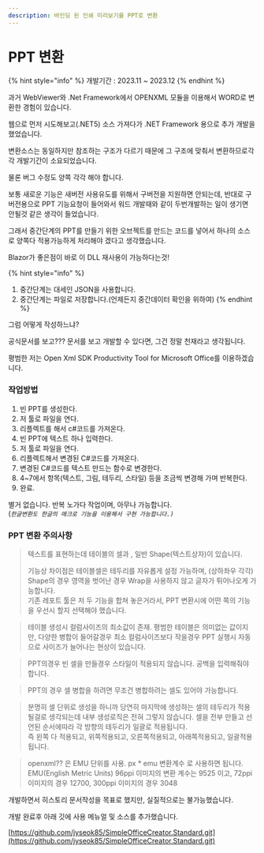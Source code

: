 ```yaml
---
description: 바인딩 된 인쇄 미리보기를 PPT로 변환
---
```


# PPT 변환

{% hint style="info" %}
개발기간 : 2023.11 \~ 2023.12
{% endhint %}



과거 WebViewer와 .Net Framework에서 OPENXML 모듈을 이용해서 WORD로 변환한 경험이 있습니다.&#x20;



웹으로 먼저 시도해보고(.NET5) 소스 가져다가 .NET Framework 용으로 추가 개발을 했었습니다.&#x20;

변환소스는 동일하지만 참조하는 구조가 다르기 때문에 그 구조에 맞춰서 변환하므로각각 개발기간이 소요되었습니다.

물론 버그 수정도 양쪽 각각 해야 합니다.

보통 새로운 기능은  새버전 사용유도를  위해서 구버전을 지원하면 안되는데, 반대로 구버전용으로 PPT 기능요청이 들어와서 워드 개발때와 같이 두번개발하는 일이 생기면 안될것 같은 생각이 들었습니다.&#x20;

그래서 중간단계의 PPT를 만들기 위한 오브젝트를 만드는 코드를 넣어서 하나의 소스로 양쪽다 적용가능하게 처리해야 겠다고 생각했습니다.&#x20;



Blazor가 좋은점이 바로 이 DLL 재사용이 가능하다는것!

{% hint style="info" %}
1. 중간단계는 대세인 JSON을 사용합니다.
2. 중간단계는 파일로 저장합니다.(언제든지 중간데이터 확인을 위하여)
{% endhint %}



그럼 어떻게 작성하느냐?

공식문서를 보고???  문서를 보고 개발할 수 있다면, 그건 정말 천재라고 생각됩니다.&#x20;



평범한 저는 Open Xml SDK Productivity Tool for Microsoft Office를 이용하겠습니다.&#x20;

### 작업방법

1. 빈 PPT를 생성한다.
2. 저 툴로 파일을 연다.
3. 리플렉트를 해서 c#코드를 가져온다.
4. 빈 PPT에 텍스트 하나 입력한다.
5. 저 툴로 파일을 연다.
6. 리플렉트해서 변경된 C#코드를 가져온다.
7. 변경된 C#코드를 텍스트 만드는 함수로 변경한다.
8. 4\~7에서 항목(텍스트,  그림, 테두리, 스타일) 등을 조금씩 변경해 가며 반복한다.&#x20;
9. 완료.

별거 없습니다. 반복 노가다 작업이며, 아무나 가능합니다. \
(_`한글변환도 한글의 매크로 기능을 이용해서 구현 가능합니다.)`_



### PPT 변환 주의사항

> 텍스트를 표현하는데 테이블의 셀과 , 일반 Shape(텍스트상자)이 있습니다.&#x20;
>
> 기능상 차이점은 테이블셀은 테두리를 자유롭게 설정 가능하며, (상하좌우 각각)\
> Shape의 경우 영역을 벗어난 경우 Wrap을 사용하지 않고 글자가 튀어나오게 가능합니다. \
> 기존 레포트 툴은 저 두 기능을 합쳐 놓은거라서, PPT 변환시에 어떤 쪽의 기능을 우선시 할지 선택해야 했습니다.&#x20;

> 테이블 생성시 컬럼사이즈의 최소값이 존재. 평범한 테이블은 의미없는 값이지만, 다양한 병합이 들어갈경우 최소 컬럼사이즈보다 작을경우 PPT 실행시 자동으로 사이즈가 늘어나는 현상이 있습니다.&#x20;

> PPT의경우 빈 셀을 만들경우 스타일이 적용되지 않습니다. 공백을 입력해줘야 합니다.&#x20;

> PPT의 경우 셀 병합을 하려면 무조건 병합하려는 셀도 있어야 가능합니다.

> 분명히 셀 단위로 생성을 하니까 당연히 마지막에 생성하는 셀의 테두리가 적용될걸로 생각되는데 내부 생성로직은 전혀 그렇지 않습니다. 셀을 전부 만들고 선언된 순서에따라 각 방향의 테두리가 일괄로 적용됩니다. \
> 즉 왼쪽 다 적용되고, 위쪽적용되고, 오른쪽적용되고, 아래쪽적용되고, 일괄적용 됩니다.

> openxml?? 은 EMU 단위를 사용. px \* emu 변환계수 로 사용하면 됩니다. \
> EMU(English Metric Units) 96ppi 이미지의 변환 계수는 9525  이고, 72ppi 이미지의 경우 12700, 300ppi 이미지의 경우 3048



개발하면서 히스토리 문서작성을 목표로 했지만, 실질적으로는 불가능했습니다.&#x20;

개발 완료후 아래 깃에 사용 메뉴얼 및 소스를 추가했습니다.&#x20;

[https://github.com/jyseok85/SimpleOfficeCreator.Standard.git](https://github.com/jyseok85/SimpleOfficeCreator.Standard.git)





